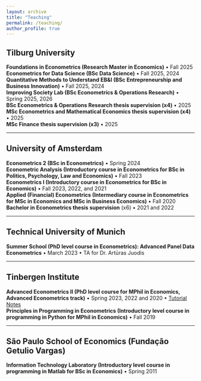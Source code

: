 ```yaml
---
layout: archive
title: "Teaching"
permalink: /teaching/
author_profile: true
---
```

## Tilburg University

**Foundations in Econometrics (Research Master in Economics)** &bull; Fall 2025  
**Econometrics for Data Science (BSc Data Science)** &bull; Fall 2025, 2024  
**Quantitative Methods to Understand EB&I (BSc Entrepreneurship and Business Innovation)** &bull; Fall 2025, 2024  
**Improving Society Lab (BSc Econometrics & Operations Research)** &bull; Spring 2025, 2026  
**BSc Econometrics & Operations Research thesis supervision (x4)** &bull; 2025  
**MSc Econometrics and Mathematical Economics thesis supervision (x4)** &bull; 2025  
**MSc Finance thesis supervision (x3)** • 2025  

---
## University of Amsterdam

**Econometrics 2 (BSc in Econometrics)** &bull; Spring 2024  
**Econometric Analysis (Introductory course in Econometrics for BSc in Politics, Psychology, Law and Economics)** &bull; Fall 2023  
**Econometrics I (Introductory course in Econometrics for BSc in Economics)** &bull; Fall 2023, 2022, and 2021  
**Applied (Financial) Econometrics (Intermediary course in Econometrics for MSc in Economics and MSc in Business Economics)** &bull; Fall 2020  
**Bachelor in Econometrics thesis supervision** (x6) &bull; 2021 and 2022  

---
## Technical University of Munich

**Summer School (PhD level course in Econometrics): Advanced Panel Data Econometrics** &bull; March 2023 &bull; TA for Dr. Artūras Juodis  

---
## Tinbergen Institute

**Advanced Econometrics II (PhD level course for MPhil in Economics, Advanced Econometrics track)** &bull; Spring 2023, 2022 and 2020 &bull; [Tutorial Notes](http://gabrielaszini.github.io/files/Notes_Tutorials__Advanced_Econometrics_II_2022.pdf)  
**Principles in Programming in Econometrics (Introductory level course in programming in Python for MPhil in Economics)** &bull; Fall 2019  

---
## São Paulo School of Economics (Fundação Getulio Vargas)

**Information Technology Laboratory (Introductory level course in programming in Matlab for BSc in Economics)** &bull; Spring 2011  


